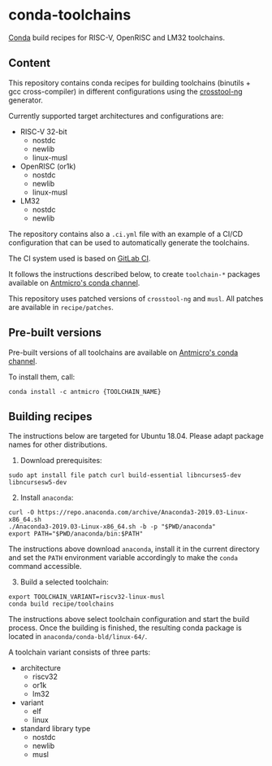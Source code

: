# conda-toolchains

[Conda](https://anaconda.org) build recipes for RISC-V, OpenRISC and LM32 toolchains.

## Content

This repository contains conda recipes for building toolchains
(binutils + gcc cross-compiler) in different configurations using the
[crosstool-ng](https://github.com/crosstool-ng/crosstool-ng) generator.

Currently supported target architectures and configurations are:

* RISC-V 32-bit
  * nostdc
  * newlib
  * linux-musl
* OpenRISC (or1k)
  * nostdc
  * newlib
  * linux-musl
* LM32
  * nostdc
  * newlib

The repository contains also a `.ci.yml` file with an example of a CI/CD
configuration that can  be used to automatically generate the toolchains.

The CI system used is based on [GitLab CI](https://docs.gitlab.com/ee/ci/).

It follows the instructions described below, to create `toolchain-*` packages available on [Antmicro's conda channel](https://anaconda.org/antmicro/repo).

This repository uses patched versions of `crosstool-ng` and `musl`.
All patches are available in `recipe/patches`.

## Pre-built versions

Pre-built versions of all toolchains are available on [Antmicro's conda channel](https://anaconda.org/antmicro/repo).

To install them, call:

```
conda install -c antmicro {TOOLCHAIN_NAME}
```

## Building recipes

The instructions below are targeted for Ubuntu 18.04.
Please adapt package names for other distributions.

1. Download prerequisites:

```
sudo apt install file patch curl build-essential libncurses5-dev libncursesw5-dev
```

2. Install `anaconda`:

```
curl -O https://repo.anaconda.com/archive/Anaconda3-2019.03-Linux-x86_64.sh
./Anaconda3-2019.03-Linux-x86_64.sh -b -p "$PWD/anaconda"
export PATH="$PWD/anaconda/bin:$PATH"
```

The instructions above download `anaconda`, install it in the current directory
and set the `PATH` environment variable accordingly to make the `conda` command accessible.

3. Build a selected toolchain:

```
export TOOLCHAIN_VARIANT=riscv32-linux-musl
conda build recipe/toolchains
```

The instructions above select toolchain configuration and start the build process.
Once the building is finished, the resulting conda package is located in `anaconda/conda-bld/linux-64/`.

A toolchain variant consists of three parts:

* architecture
  * riscv32
  * or1k
  * lm32
* variant
  * elf
  * linux
* standard library type
  * nostdc
  * newlib
  * musl

